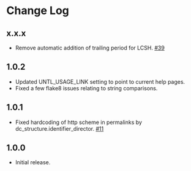 Change Log
==========

x.x.x
-----

* Remove automatic addition of trailing period for LCSH. [#39](https://github.com/unt-libraries/pyuntl/issues/39)

1.0.2
-----

* Updated UNTL_USAGE_LINK setting to point to current help pages.
* Fixed a few flake8 issues relating to string comparisons.


1.0.1
-----

* Fixed hardcoding of http scheme in permalinks by dc_structure.identifier_director. [#11](https://github.com/unt-libraries/pyuntl/issues/11)


1.0.0
-----

* Initial release.
